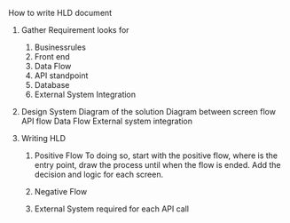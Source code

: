 How to write HLD document

1. Gather Requirement
    looks for 
      1. Businessrules
      2. Front end
      3. Data Flow
      4. API standpoint
      5. Database
      6. External System Integration

 2. Design System Diagram of the solution
    Diagram between screen flow
    API flow
    Data Flow
    External system integration 
    
 3. Writing HLD
    1. Positive Flow
      To doing so, start with the positive flow,
      where is the entry point, draw the process until when the flow is ended. 
      Add the decision and logic for each screen.
    
    2. Negative Flow
    3. External System required for each API call
    
       
    
    
    
